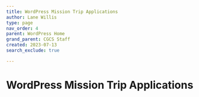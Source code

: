 ```yaml
---
title: WordPress Mission Trip Applications
author: Lane Willis
type: page
nav_order: 4
parent: WordPress Home
grand_parent: CGCS Staff
created: 2023-07-13
search_exclude: true

---
```

# WordPress Mission Trip Applications